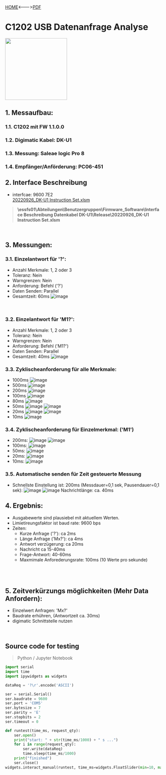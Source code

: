 [HOME](../Deckblatt_Digimatic_analyse.md)<--->[PDF](C1202_USB_analyse.pdf)
# C1202 USB Datenanfrage Analyse
<img src="device.png" height=200px/><br>

## 1. Messaufbau:
### 1.1. C1202 mit FW 1.1.0.0
### 1.2. Digimatic Kabel: DK-U1 
### 1.3. Messung: Saleae logic Pro 8
### 1.4. Empfänger/Anförderung: PC06-451
## 2. Interface Beschreibung
- interfcae: 9600 7E2<br>
<a href="file://essfs01/Abteilungen/Benutzergruppen/Firmware_Software/Interface%20Beschreibung%20Datenkabel%20DK-U1/Release/20220926_DK-U1 Instruction%20Set.xlsm">20220926_DK-U1 Instruction Set.xlsm</a>
> **\\essfs01\Abteilungen\Benutzergruppen\Firmware_Software\Interface Beschreibung Datenkabel DK-U1\Release\20220926_DK-U1 Instruction Set.xlsm**
<div style="page-break-after: always;"></div><br>

## 3. Messungen:
### 3.1. Einzelantwort für '?':
- Anzahl Merkmale: 1, 2 oder 3
- Toleranz: Nein
- Warngrenzen: Nein
- Anforderung: Befehl ('?')
- Daten Senden: Parallel
- Gesamtzeit: 60ms 
  ![image](_Docs_/Digimatic_analyse/Millimar_C1202_USB/meas.png)
<br><br><br>
### 3.2. Einzelantwort für 'M1?':
- Anzahl Merkmale: 1, 2 oder 3
- Toleranz: Nein
- Warngrenzen: Nein
- Anforderung: Befehl ('M1?')
- Daten Senden: Parallel
- Gesamtzeit: 40ms 
![image](ein_meas.png)
### 3.3. Zyklischeanforderung für alle Merkmale:
- 1000ms
  ![image](_Docs_/Digimatic_analyse/Millimar_C1202_USB/1000ms.png)
- 500ms
  ![image](_Docs_/Digimatic_analyse/Millimar_C1202_USB/500ms.png)
- 200ms
  ![image](_Docs_/Digimatic_analyse/Millimar_C1202_USB/200ms.png)
- 100ms
  ![image](_Docs_/Digimatic_analyse/Millimar_C1202_USB/100ms.png)
- 80ms
  ![image](_Docs_/Digimatic_analyse/Millimar_C1202_USB/80ms.png)
- 50ms
  ![image](_Docs_/Digimatic_analyse/Millimar_C1202_USB/50ms.png)
  ![image](50ms_zoom.png)
- 20ms
  ![image](_Docs_/Digimatic_analyse/Millimar_C1202_USB/20ms.png)
  ![image](20ms_zoom.png)
- 10ms
  ![image](_Docs_/Digimatic_analyse/Millimar_C1202_USB/20ms.png)
### 3.4. Zyklischeanforderung für Einzelmerkmal: ('M1')
- 200ms:
  ![image](200ms_s.png)
  ![image](200ms_s_zoom.png)
- 100ms:
  ![image](100ms_s.png)
- 50ms:
  ![image](50ms_s.png)
- 20ms:
  ![image](20ms_s.png)
- 10ms:
  ![image](10ms_s.png)
### 3.5. Automatische senden für Zeit gesteuerte Messung
- Schnellste Einstellung ist: 200ms (Messdauer=0,1 sek, Pausendauer=0,1 sek):
  ![image](autom_senden.png)
  ![image](autom_senden_zoom.png)
  Nachrichtlänge: ca. 40ms
## 4. Ergebnis:
- Ausgabewerte sind plausiebel mit aktuellem Werten.
- Limietireungsfaktor ist baud rate: 9600 bps
- Zeiten:
  - Kurze Anfrage ('?'): ca 2ms
  - Länge Anfrage ('Mx?'): ca 4ms
  - Antwort verzügerung: ca 20ms
  - Nachricht ca 15-40ms
  - Frage-Antwort: 40-60ms
  - Maxmimale Anforederungsrate: 100ms (10 Werte pro sekunde)
  <br><br><br><br>
## 5. Zeitverkürzungs möglichkeiten (Mehr Data Anfordern):
- Einzelwert Anfragen: 'Mx?'
- Baudrate erhühren, (Antwortzeit ca. 30ms)
- digimatic Schnittstelle nutzen
<div style="page-break-after: always;"></div><br>

## Source code for testing <br>
> Python / Jupyter Notebook
``` python
import serial
import time
import ipywidgets as widgets

dataReq = '?\r'.encode('ASCII')

ser = serial.Serial()
ser.baudrate = 9600
ser.port = 'COM5'
ser.bytesize = 7
ser.parity = 'E'
ser.stopbits = 2
ser.timeout = 0

def runtest(time_ms, request_qty):
    ser.open()
    print("start: " + str(time_ms/1000) + " s ...")
    for i in range(request_qty):
        ser.write(dataReq)
        time.sleep(time_ms/1000)
    print("finished")
    ser.close()
widgets.interact_manual(runtest, time_ms=widgets.FloatSlider(min=10, max=1000, step=10), request_qty=widgets.IntSlider(min=10, max=100, step=10));
```